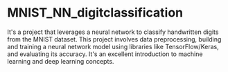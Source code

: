 # MNIST_NN_digitclassification
It's a project that leverages a neural network to classify handwritten digits from the MNIST dataset. This project involves data preprocessing, building and training a neural network model using libraries like TensorFlow/Keras, and evaluating its accuracy. It's an excellent introduction to machine learning and deep learning concepts.
